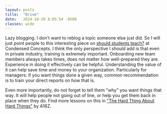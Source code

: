 ```yaml
---
layout: posts
title:  "Drive"
date:   2024-10-20 8:05:54 -0500
classes: wide
---
```

Lazy blogging. I don't want to reblog a topic someone else just did. So I will just point people to this interesting piece on [should students teach?](https://condensedconcepts.blogspot.com/2024/06/should-phd-students-choose-to-teach.html) at Condensed Concepts. I think the only perspective I should add is that even in private industry, training is extremely important. Onboarding new team members always takes times, does not matter how well-prepared they are. Experience in doing it effectively can be helpful. Understanding the value of it can help save time and money to your organization. Particularly for managers: if you want things done a given way, common recommendation is to train your direct reports on how that is. 

Even more importantly, do not forget to tell them "why" you want things that way. It will help people not going out of line, or help you get them back in place when they do. Find more lessons on this in ["The Hard Thing About Hard Things"](https://a16z.com/books/the-hard-thing-about-hard-things/) by A16Z.